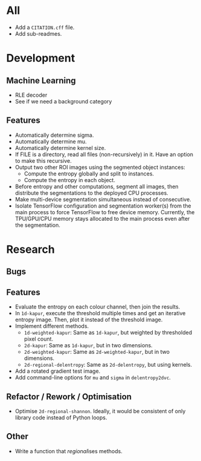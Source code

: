 # All
- Add a `CITATION.cff` file.
- Add sub-readmes.


# Development

## Machine Learning
- RLE decoder
- See if we need a background category

## Features
- Automatically determine sigma.
- Automatically determine mu.
- Automatically determine kernel size.
- If FILE is a directory, read all files (non-recursively) in it. Have an option
  to make this recursive.
- Output two other ROI images using the segmented object instances:
  - Compute the entropy globally and split to instances.
  - Compute the entropy in each object.
- Before entropy and other computations, segment all images, then distribute the
  segmentations to the deployed CPU processes.
- Make multi-device segmentation simultaneous instead of consecutive.
- Isolate TensorFlow configuration and segmentation worker(s) from the main
  process to force TensorFlow to free device memory. Currently, the TPU/GPU/CPU
  memory stays allocated to the main process even after the segmentation.


# Research

## Bugs

## Features
- Evaluate the entropy on each colour channel, then join the results.
- In `1d-kapur`, execute the threshold multiple times and get an iterative
  entropy image. Then, plot it instead of the threshold image.
- Implement different methods.
  - `1d-weighted-kapur`: Same as `1d-kapur`, but weighted by thresholded pixel
    count.
  - `2d-kapur`: Same as `1d-kapur`, but in two dimensions.
  - `2d-weighted-kapur`: Same as `2d-weighted-kapur`, but in two dimensions.
  - `2d-regional-delentropy`: Same as `2d-delentropy`, but using kernels.
- Add a rotated gradient test image.
- Add command-line options for `mu` and `sigma` in `delentropy2dvc`.

## Refactor / Rework / Optimisation
- Optimise `2d-regional-shannon`. Ideally, it would be consistent of only
  library code instead of Python loops.

## Other
- Write a function that *regional*ises methods.
